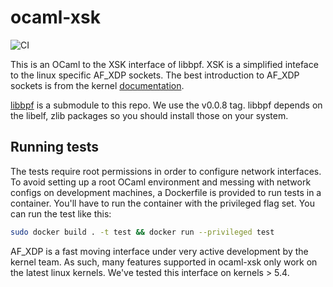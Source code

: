 # ocaml-xsk

![CI](https://github.com/suttonshire/ocaml-xsk/workflows/CI/badge.svg?branch=master)

This is an OCaml to the XSK interface of libbpf. XSK is a simplified inteface to the linux specific AF_XDP sockets. The best introduction to AF_XDP sockets is from the kernel [documentation](https://github.com/torvalds/linux/blob/master/Documentation/networking/af_xdp.rst).

[libbpf](https://github.com/libbpf/libbpf) is a submodule to this repo. We use the v0.0.8 tag. libbpf depends on the libelf, zlib packages so you should install those on your system.

## Running tests

The tests require root permissions in order to configure network interfaces. To avoid setting up a root OCaml environment and messing with network configs on development machines, a Dockerfile is provided to run tests in a container. You'll have to run the container with the privileged flag set. You can run the test like this:

```bash
sudo docker build . -t test && docker run --privileged test
```

AF_XDP is a fast moving interface under very active development by the kernel team. As such, many features supported in ocaml-xsk only work on the latest linux kernels. We've tested this interface on kernels > 5.4.
